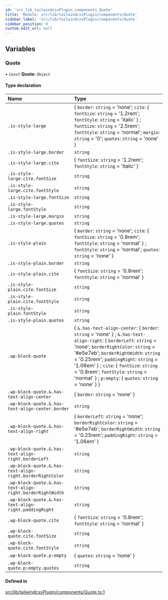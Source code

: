 ```yaml
---
id: 'src_lib_tailwindcssPlugin_components_Quote'
title: 'Module: src/lib/tailwindcssPlugin/components/Quote'
sidebar_label: 'src/lib/tailwindcssPlugin/components/Quote'
sidebar_position: 0
custom_edit_url: null
---
```


## Variables

### Quote

• `Const` **Quote**: `Object`

#### Type declaration

| Name                                                      | Type                                                                                                                                                                                                                                                                                                                                                                                 |
| :-------------------------------------------------------- | :----------------------------------------------------------------------------------------------------------------------------------------------------------------------------------------------------------------------------------------------------------------------------------------------------------------------------------------------------------------------------------- |
| `.is-style-large`                                         | { `border`: `string` = 'none'; `cite`: { `fontSize`: `string` = '1.2rem'; `fontStyle`: `string` = 'italic' } ; `fontSize`: `string` = '2.5rem'; `fontStyle`: `string` = 'normal'; `margin`: `string` = '0'; `quotes`: `string` = 'none' }                                                                                                                                            |
| `.is-style-large.border`                                  | `string`                                                                                                                                                                                                                                                                                                                                                                             |
| `.is-style-large.cite`                                    | { `fontSize`: `string` = '1.2rem'; `fontStyle`: `string` = 'italic' }                                                                                                                                                                                                                                                                                                                |
| `.is-style-large.cite.fontSize`                           | `string`                                                                                                                                                                                                                                                                                                                                                                             |
| `.is-style-large.cite.fontStyle`                          | `string`                                                                                                                                                                                                                                                                                                                                                                             |
| `.is-style-large.fontSize`                                | `string`                                                                                                                                                                                                                                                                                                                                                                             |
| `.is-style-large.fontStyle`                               | `string`                                                                                                                                                                                                                                                                                                                                                                             |
| `.is-style-large.margin`                                  | `string`                                                                                                                                                                                                                                                                                                                                                                             |
| `.is-style-large.quotes`                                  | `string`                                                                                                                                                                                                                                                                                                                                                                             |
| `.is-style-plain`                                         | { `border`: `string` = 'none'; `cite`: { `fontSize`: `string` = '0.8rem'; `fontStyle`: `string` = 'normal' } ; `fontStyle`: `string` = 'normal'; `quotes`: `string` = 'none' }                                                                                                                                                                                                       |
| `.is-style-plain.border`                                  | `string`                                                                                                                                                                                                                                                                                                                                                                             |
| `.is-style-plain.cite`                                    | { `fontSize`: `string` = '0.8rem'; `fontStyle`: `string` = 'normal' }                                                                                                                                                                                                                                                                                                                |
| `.is-style-plain.cite.fontSize`                           | `string`                                                                                                                                                                                                                                                                                                                                                                             |
| `.is-style-plain.cite.fontStyle`                          | `string`                                                                                                                                                                                                                                                                                                                                                                             |
| `.is-style-plain.fontStyle`                               | `string`                                                                                                                                                                                                                                                                                                                                                                             |
| `.is-style-plain.quotes`                                  | `string`                                                                                                                                                                                                                                                                                                                                                                             |
| `.wp-block-quote`                                         | { `&.has-text-align-center`: { `border`: `string` = 'none' } ; `&.has-text-align-right`: { `borderLeft`: `string` = 'none'; `borderRightColor`: `string` = '#e5e7eb'; `borderRightWidth`: `string` = '0.25rem'; `paddingRight`: `string` = '1.06em' } ; `cite`: { `fontSize`: `string` = '0.8rem'; `fontStyle`: `string` = 'normal' } ; `p:empty`: { `quotes`: `string` = 'none' } } |
| `.wp-block-quote.&.has-text-align-center`                 | { `border`: `string` = 'none' }                                                                                                                                                                                                                                                                                                                                                      |
| `.wp-block-quote.&.has-text-align-center.border`          | `string`                                                                                                                                                                                                                                                                                                                                                                             |
| `.wp-block-quote.&.has-text-align-right`                  | { `borderLeft`: `string` = 'none'; `borderRightColor`: `string` = '#e5e7eb'; `borderRightWidth`: `string` = '0.25rem'; `paddingRight`: `string` = '1.06em' }                                                                                                                                                                                                                         |
| `.wp-block-quote.&.has-text-align-right.borderLeft`       | `string`                                                                                                                                                                                                                                                                                                                                                                             |
| `.wp-block-quote.&.has-text-align-right.borderRightColor` | `string`                                                                                                                                                                                                                                                                                                                                                                             |
| `.wp-block-quote.&.has-text-align-right.borderRightWidth` | `string`                                                                                                                                                                                                                                                                                                                                                                             |
| `.wp-block-quote.&.has-text-align-right.paddingRight`     | `string`                                                                                                                                                                                                                                                                                                                                                                             |
| `.wp-block-quote.cite`                                    | { `fontSize`: `string` = '0.8rem'; `fontStyle`: `string` = 'normal' }                                                                                                                                                                                                                                                                                                                |
| `.wp-block-quote.cite.fontSize`                           | `string`                                                                                                                                                                                                                                                                                                                                                                             |
| `.wp-block-quote.cite.fontStyle`                          | `string`                                                                                                                                                                                                                                                                                                                                                                             |
| `.wp-block-quote.p:empty`                                 | { `quotes`: `string` = 'none' }                                                                                                                                                                                                                                                                                                                                                      |
| `.wp-block-quote.p:empty.quotes`                          | `string`                                                                                                                                                                                                                                                                                                                                                                             |

#### Defined in

[src/lib/tailwindcssPlugin/components/Quote.ts:1](https://github.com/pantheon-systems/decoupled-kit-js/blob/fe58c2b6/packages/wordpress-kit/src/lib/tailwindcssPlugin/components/Quote.ts#L1)
